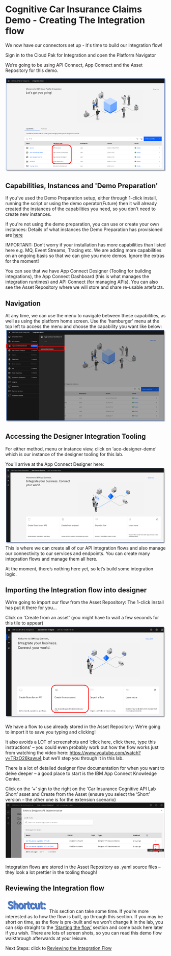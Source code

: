 # Cognitive Car Insurance Claims Demo - Creating The Integration flow

We now have our connectors set up - it's time to build our integration flow!

Sign in to the Cloud Pak for Integration and open the Platform Navigator

We’re going to be using API Connect, App Connect and the Asset Repository for this demo.

![Platform Navigator](images/integrationFlow-platformNavigator.png)

## Capabilities, Instances and 'Demo Preparation'

If you've used the Demo Preparation setup, either through 1-click install, running the script or using the demo operator(Future) then it will already created the instances of the capabilities you need, so you don’t need to create new instances.

If you're not using the demo preparation, you can use or create your own instances: Details of what instances the Demo Preparation has provisioned are [here](../../Docs/DemoPreparationDetails/README.md)

IMPORTANT: Don’t worry if your installation has more capabilities than listed here e.g. MQ, Event Streams, Tracing etc. We are adding more capabilities on an ongoing basis so that we can give you more demos. Ignore the extras for the moment!

You can see that we have App Connect Designer (Tooling for building integrations), the App Connect Dashboard (this is what manages the integration runtimes) and API Connect (for managing APIs). You can also see the Asset Repository where we will store and share re-usable artefacts.

## Navigation

At any time, we can use the menu to navigate between these capabilities, as well as using the platform home screen. Use the ‘hamburger’ menu at the top left to access the menu and choose the capability you want like below:
![Navigate to Designer with Menu](images/integrationFlow-navigateToDesignerWithMenu.png)

## Accessing the Designer Integration Tooling
For either method, menu or instance view, click on ‘ace-designer-demo’ which is our instance of the designer tooling for this lab.

You’ll arrive at the App Connect Designer here:
![Designer Home Screen](images/DesignerHomeScreen.png)
This is where we can create all of our API integration flows and also manage our connectivity to our services and endpoints. You can create many integration flows and manage them all here.

At the moment, there’s nothing here yet, so let’s build some integration logic.

## Importing the Integration flow into designer
We’re going to import our flow from the Asset Repository: The 1-click install has put it there for you…

Click on ‘Create from an asset’ (you might have to wait a few seconds for this tile to appear)
![Designer Create From Asset](images/DesignerCreateFromAnAsset.png)

We have a flow to use already stored in the Asset Repository: We’re going to import it to save you typing and clicking!

It also avoids a LOT of screenshots and ‘click here, click there, type this instructions’ – you could even probably work out how the flow works just from watching the video here: https://www.youtube.com/watch?v=TRzO26kawu4 but we’ll step you through it in this lab.

There is a lot of detailed designer flow documentation for when you want to delve deeper – a good place to start is the IBM App Connect Knowledge Center.

Click on the ‘+’ sign to the right on the ‘Car Insurance Cognitive API Lab Short’ asset and Create from the Asset (ensure you select the ‘Short’ version – the other one is for the extension scenario)
![Importing the Asset](images/integrationFlow-importingTheAsset.png)

Integration flows are stored in the Asset Repository as .yaml source files – they look a lot prettier in the tooling though!

## Reviewing the Integration flow
![Shortcut](images/shortcut.png)
This section can take some time. If you’re more interested as to how the flow is built, go through this section. If you may be short on time, as the flow is pre-built and we won’t change it in the lab,  you can skip straight to the [‘Starting the flow’](startingTheFlow.md) section and come back here later if you wish.  There are lots of screen shots, so you can read this demo flow walkthrough afterwards at your leisure.

Next Steps: click to [Reviewing the Integration Flow](reviewingTheIntegrationFlow.md)
